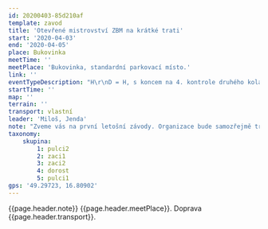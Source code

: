 ```yaml
---
id: 20200403-85d210af
template: zavod
title: 'Otevřené mistrovství ZBM na krátké trati'
start: '2020-04-03'
end: '2020-04-05'
place: Bukovinka
meetTime: ''
meetPlace: 'Bukovinka, standardní parkovací místo.'
link: ''
eventTypeDescription: "H\r\nD = H, s koncem na 4. kontrole druhého kola\r\nDH 14\r\nDH 12\r\nDH 10"
startTime: ''
map: ''
terrain: ''
transport: vlastní
leader: 'Miloš, Jenda'
note: "Zveme vás na první letošní závody. Organizace bude samozřejmě trošku jednodušší:\r\n* vytiskněte si mapy jako obvykle (moc ji před startem nezkoumejte, ať si nekazíte zážitek - dodám do pondělí)\r\n* na kontrolách budou zase fábory z mlíka\r\n* váš čas a odkaz na GPS dopňujte do [online výsledkové listiny](https://docs.google.com/spreadsheets/d/1chYEayxlDfKf1ULYJaNSjhbZ_uNzbY2dylnisN-klfY/edit?usp=sharing)\r\n* samozřejmostí je [tabulka příjezdů](https://docs.google.com/spreadsheets/d/19hcfWom8Ak2L4gPH17VVtb_Zvdr-WWTSpNb-z_4UvG4/edit#gid=0)"
taxonomy:
    skupina:
        1: pulci2
        2: zaci1
        3: zaci2
        4: dorost
        5: pulci1
gps: '49.29723, 16.80902'
---
```

{{page.header.note}}
 {{page.header.meetPlace}}. Doprava {{page.header.transport}}.
